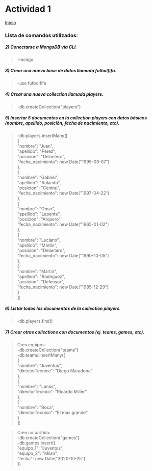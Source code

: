# Actividad 1

[Inicio](README.md)

### Lista de comandos utilizados:

##### 2) Conectarse a MongoDB vía CLI.
> -mongo

##### 3) Crear una nueva base de datos llamada futbolfifa.
> -use futbolfifa

##### 4) Crear una nueva collection llamada players.
> -db.createCollection("players")

##### 5) Insertar 5 documentos en la collection players con datos básicos (nombre, apellido, posición, fecha de nacimiento, etc).
> -db.players.insertMany([  
	{  
	"nombre": "Juan",  
	"apellido": "Pérez",  
	"posicion":  "Delantero",  
	"fecha_nacimiento": new Date("1995-08-07")  
	},  
	{  
		"nombre": "Gabriel",  
		"apellido": "Rolando",  
		"posicion":  "Central",  
		"fecha_nacimiento": new Date("1997-04-22")  
	},  
	{  
		"nombre": "Omar",  
		"apellido": "Lapenta",  
		"posicion":  "Arquero",  
		"fecha_nacimiento": new Date("1965-01-02")  
	},  
	{  
		"nombre": "Luciano",  
		"apellido": "Martin",  
		"posicion":  "Delantero",  
		"fecha_nacimiento": new Date("1990-10-05")  
	},  
	{  
		"nombre": "Martin",  
		"apellido": "Rodríguez",  
		"posicion":  "Defensor",  
		"fecha_nacimiento": new Date("1985-12-29")  
	}  
])

##### 6) Listar todos los documentos de la collection players.
> -db.players.find()

##### 7) Crear otras collections con documentos (ej. teams, games, etc).

> Creo equipos:  
> -db.createCollection("teams")  
> -db.teams.insertMany([  
	{  
		"nombre": "Juventus",  
		"directorTecnico": "Diego Maradona"  
	},  
	{  
		"nombre": "Lanús",  
		"directorTecnico": "Ricardo Miller"  
	},  
	{  
		"nombre": "Boca",  
		"directorTecnico": "El más grande"  
	}  
])  

> Creo un partido:  
> -db.createCollection("games")  
> -db.games.insert({  
	"equipo_1": "Juventus",   
	"equipo_2": "Milan",  
	"fecha": new Date("2020-10-25")  
})

